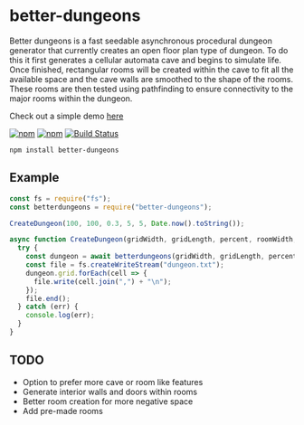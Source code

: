 # better-dungeons

Better dungeons is a fast seedable asynchronous procedural dungeon generator that currently creates an open floor plan type of dungeon. To do this it first generates a cellular automata cave and begins to simulate life. Once finished, rectangular rooms will be created within the cave to fit all the available space and the cave walls are smoothed to the shape of the rooms. These rooms are then tested using pathfinding to ensure connectivity to the major rooms within the dungeon.

Check out a simple demo [here](https://dankcellar.github.io/better-dungeons/)

[![npm](https://img.shields.io/npm/v/better-dungeons.svg)](https://www.npmjs.com/package/better-dungeons)
[![npm](https://img.shields.io/npm/dt/better-dungeons.svg)](https://www.npmjs.com/package/better-dungeons)
[![Build Status](https://travis-ci.org/dankcellar/better-dungeons.svg?branch=master)](https://travis-ci.org/dankcellar/better-dungeons)

```
npm install better-dungeons
```

## Example

```js
const fs = require("fs");
const betterdungeons = require("better-dungeons");

CreateDungeon(100, 100, 0.3, 5, 5, Date.now().toString());

async function CreateDungeon(gridWidth, gridLength, percent, roomWidth, roomLength, seed) {
  try {
    const dungeon = await betterdungeons(gridWidth, gridLength, percent, roomWidth, roomLength, seed);
    const file = fs.createWriteStream("dungeon.txt");
    dungeon.grid.forEach(cell => {
      file.write(cell.join(",") + "\n");
    });
    file.end();
  } catch (err) {
    console.log(err);
  }
}
```

## TODO

- Option to prefer more cave or room like features
- Generate interior walls and doors within rooms
- Better room creation for more negative space
- Add pre-made rooms

